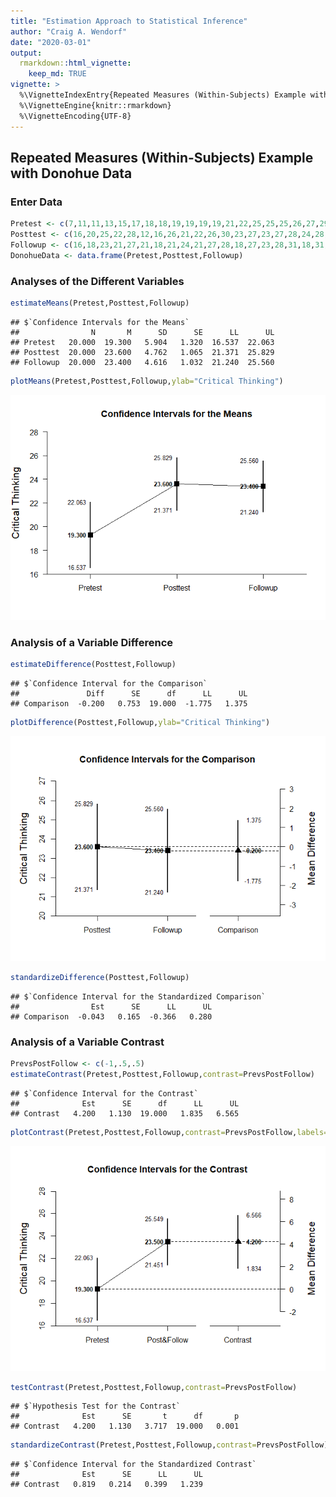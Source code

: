 ```yaml
---
title: "Estimation Approach to Statistical Inference"
author: "Craig A. Wendorf"
date: "2020-03-01"
output: 
  rmarkdown::html_vignette:
    keep_md: TRUE
vignette: >
  %\VignetteIndexEntry{Repeated Measures (Within-Subjects) Example with Donohue Data}
  %\VignetteEngine{knitr::rmarkdown}
  %\VignetteEncoding{UTF-8}
---
```






## Repeated Measures (Within-Subjects) Example with Donohue Data

### Enter Data


```r
Pretest <- c(7,11,11,13,15,17,18,18,19,19,19,19,21,22,25,25,25,26,27,29)
Posttest <- c(16,20,25,22,28,12,16,26,21,22,26,30,23,27,23,27,28,24,28,28)
Followup <- c(16,18,23,21,27,21,18,21,24,21,27,28,18,27,23,28,31,18,31,27)
DonohueData <- data.frame(Pretest,Posttest,Followup)
```
### Analyses of the Different Variables


```r
estimateMeans(Pretest,Posttest,Followup)
```

```
## $`Confidence Intervals for the Means`
##                N       M      SD      SE      LL      UL
## Pretest   20.000  19.300   5.904   1.320  16.537  22.063
## Posttest  20.000  23.600   4.762   1.065  21.371  25.829
## Followup  20.000  23.400   4.616   1.032  21.240  25.560
```


```r
plotMeans(Pretest,Posttest,Followup,ylab="Critical Thinking")
```

![](figures/Donohue-Means-1.png)<!-- -->
 
### Analysis of a Variable Difference


```r
estimateDifference(Posttest,Followup)
```

```
## $`Confidence Interval for the Comparison`
##               Diff      SE      df      LL      UL
## Comparison  -0.200   0.753  19.000  -1.775   1.375
```


```r
plotDifference(Posttest,Followup,ylab="Critical Thinking")
```

![](figures/Donohue-Difference-1.png)<!-- -->


```r
standardizeDifference(Posttest,Followup)
```

```
## $`Confidence Interval for the Standardized Comparison`
##                Est      SE      LL      UL
## Comparison  -0.043   0.165  -0.366   0.280
```

### Analysis of a Variable Contrast


```r
PrevsPostFollow <- c(-1,.5,.5)
estimateContrast(Pretest,Posttest,Followup,contrast=PrevsPostFollow)
```

```
## $`Confidence Interval for the Contrast`
##              Est      SE      df      LL      UL
## Contrast   4.200   1.130  19.000   1.835   6.565
```


```r
plotContrast(Pretest,Posttest,Followup,contrast=PrevsPostFollow,labels=c("Pretest","Post&Follow"),ylab="Critical Thinking")
```

![](figures/Donohue-Contrast-1.png)<!-- -->


```r
testContrast(Pretest,Posttest,Followup,contrast=PrevsPostFollow)
```

```
## $`Hypothesis Test for the Contrast`
##              Est      SE       t      df       p
## Contrast   4.200   1.130   3.717  19.000   0.001
```


```r
standardizeContrast(Pretest,Posttest,Followup,contrast=PrevsPostFollow)
```

```
## $`Confidence Interval for the Standardized Contrast`
##              Est      SE      LL      UL
## Contrast   0.819   0.214   0.399   1.239
```
